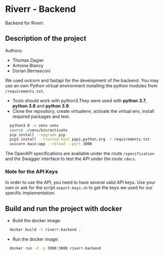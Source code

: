 # Riverr - Backend 

Backend for Riverr.

## Description of the project

Authors:
- Thomas Dagier
- Antoine Blancy
- Dorian Bernasconi

We used uvicorn and fastapi for the development of the backend. You may use an own
Python virtual environment installing the python modules from `/requirements.txt`.

- Tools should work with python3.They were used with **python 3.7**, **python 3.8** and **python 3.9**.
- Clone the repository, create virtualenv, activate the virtual env, install required packages and test.

```sh
  python3.8 -m venv venv
  source ./venv/bin/activate
  pip install --upgrade pip
  pip3 install --trusted-host pypi.python.org -r requirements.txt
  uvicorn main:app --reload --port 3000
```
The OpenAPI specifications are available under the route `/specification` and the Swagger interface to test the API under the route `/docs`.

### Note for the API Keys

In order to use the API, you need to have several valid API keys. Use your own or ask for the script `export-keys.sh` to get the keys we used for our specific implementation.

## Build and run the project with docker

- Build the docker image:

```sh
  docker build -t riverr-backend .
```

- Run the docker image:

```sh
  docker run -d -p 3000:3000 riverr-backend
```